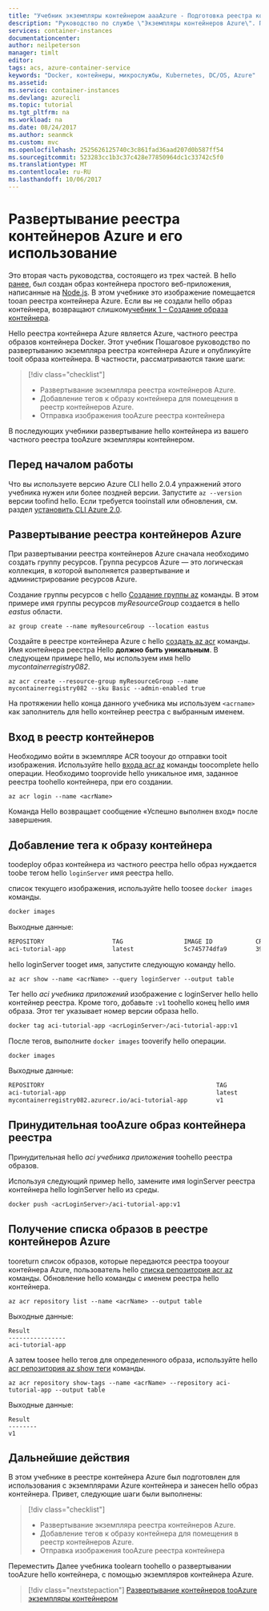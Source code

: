 ```yaml
---
title: "Учебник экземпляры контейнером aaaAzure - Подготовка реестра контейнера Azure | Документы Microsoft"
description: "Руководство по службе \"Экземпляры контейнеров Azure\". Подготовка реестра контейнеров Azure"
services: container-instances
documentationcenter: 
author: neilpeterson
manager: timlt
editor: 
tags: acs, azure-container-service
keywords: "Docker, контейнеры, микрослужбы, Kubernetes, DC/OS, Azure"
ms.assetid: 
ms.service: container-instances
ms.devlang: azurecli
ms.topic: tutorial
ms.tgt_pltfrm: na
ms.workload: na
ms.date: 08/24/2017
ms.author: seanmck
ms.custom: mvc
ms.openlocfilehash: 2525626125740c3c861fad36aad207d0b587ff54
ms.sourcegitcommit: 523283cc1b3c37c428e77850964dc1c33742c5f0
ms.translationtype: MT
ms.contentlocale: ru-RU
ms.lasthandoff: 10/06/2017
---
```

# <a name="deploy-and-use-azure-container-registry"></a>Развертывание реестра контейнеров Azure и его использование

Это вторая часть руководства, состоящего из трех частей. В hello [ранее](./container-instances-tutorial-prepare-app.md), был создан образ контейнера простого веб-приложения, написанные на [Node.js](http://nodejs.org). В этом учебнике это изображение помещается tooan реестра контейнера Azure. Если вы не создали hello образ контейнера, возвращают слишком[учебник 1 – Создание образа контейнера](./container-instances-tutorial-prepare-app.md). 

Hello реестра контейнера Azure является Azure, частного реестра образов контейнера Docker. Этот учебник Пошаговое руководство по развертыванию экземпляра реестра контейнера Azure и опубликуйте tooit образа контейнера. В частности, рассматриваются такие шаги:

> [!div class="checklist"]
> * Развертывание экземпляра реестра контейнеров Azure.
> * Добавление тегов к образу контейнера для помещения в реестр контейнеров Azure.
> * Отправка изображения tooAzure реестра контейнера

В последующих учебники развертывание hello контейнера из вашего частного реестра tooAzure экземпляры контейнером.

## <a name="before-you-begin"></a>Перед началом работы

Что вы используете версию Azure CLI hello 2.0.4 упражнений этого учебника нужен или более поздней версии. Запустите `az --version` версии toofind hello. Если требуется tooinstall или обновления, см. раздел [установить CLI Azure 2.0]( /cli/azure/install-azure-cli).

## <a name="deploy-azure-container-registry"></a>Развертывание реестра контейнеров Azure

При развертывании реестра контейнеров Azure сначала необходимо создать группу ресурсов. Группа ресурсов Azure — это логическая коллекция, в которой выполняется развертывание и администрирование ресурсов Azure.

Создание группы ресурсов с hello [Создание группы az](/cli/azure/group#create) команды. В этом примере имя группы ресурсов *myResourceGroup* создается в hello *eastus* области.

```azurecli
az group create --name myResourceGroup --location eastus
```

Создайте в реестре контейнера Azure с hello [создать az acr](/cli/azure/acr#create) команды. Имя контейнера реестра Hello **должно быть уникальным**. В следующем примере hello, мы используем имя hello *mycontainerregistry082*.

```azurecli
az acr create --resource-group myResourceGroup --name mycontainerregistry082 --sku Basic --admin-enabled true
```

На протяжении hello конца данного учебника мы используем `<acrname>` как заполнитель для hello контейнер реестра с выбранным именем.

## <a name="container-registry-login"></a>Вход в реестр контейнеров

Необходимо войти в экземпляре ACR tooyour до отправки tooit изображения. Используйте hello [входа acr az](https://docs.microsoft.com/en-us/cli/azure/acr#login) команды toocomplete hello операции. Необходимо tooprovide hello уникальное имя, заданное реестра toohello контейнера, при его создании.

```azurecli
az acr login --name <acrName>
```

Команда Hello возвращает сообщение «Успешно выполнен вход» после завершения.

## <a name="tag-container-image"></a>Добавление тега к образу контейнера

toodeploy образ контейнера из частного реестра hello образ нуждается toobe тегом hello `loginServer` имя реестра hello.

список текущего изображения, используйте hello toosee `docker images` команды.

```bash
docker images
```

Выходные данные:

```bash
REPOSITORY                   TAG                 IMAGE ID            CREATED              SIZE
aci-tutorial-app             latest              5c745774dfa9        39 seconds ago       68.1 MB
```

hello loginServer tooget имя, запустите следующую команду hello.

```azurecli
az acr show --name <acrName> --query loginServer --output table
```

Тег hello *aci учебника приложений* изображение с loginServer hello hello контейнер реестра. Кроме того, добавьте `:v1` toohello конец hello имя образа. Этот тег указывает номер версии образа hello.

```bash
docker tag aci-tutorial-app <acrLoginServer>/aci-tutorial-app:v1
```

После тегов, выполните `docker images` tooverify hello операции.

```bash
docker images
```

Выходные данные:

```bash
REPOSITORY                                                TAG                 IMAGE ID            CREATED             SIZE
aci-tutorial-app                                          latest              5c745774dfa9        39 seconds ago      68.1 MB
mycontainerregistry082.azurecr.io/aci-tutorial-app        v1                  a9dace4e1a17        7 minutes ago       68.1 MB
```

## <a name="push-image-tooazure-container-registry"></a>Принудительная tooAzure образ контейнера реестра

Принудительная hello *aci учебника приложения* toohello реестра образов.

Используя следующий пример hello, замените имя loginServer реестра контейнера hello loginServer hello из среды.

```bash
docker push <acrLoginServer>/aci-tutorial-app:v1
```

## <a name="list-images-in-azure-container-registry"></a>Получение списка образов в реестре контейнеров Azure

tooreturn список образов, которые передаются реестра tooyour контейнера Azure, пользователь hello [списка репозитория acr az](/cli/azure/acr/repository#list) команды. Обновление hello команды с именем реестра hello контейнера.

```azurecli
az acr repository list --name <acrName> --output table
```

Выходные данные:

```azurecli
Result
----------------
aci-tutorial-app
```

А затем toosee hello тегов для определенного образа, используйте hello [acr репозитория az show теги](/cli/azure/acr/repository#show-tags) команды.

```azurecli
az acr repository show-tags --name <acrName> --repository aci-tutorial-app --output table
```

Выходные данные:

```azurecli
Result
--------
v1
```

## <a name="next-steps"></a>Дальнейшие действия

В этом учебнике в реестре контейнера Azure был подготовлен для использования с экземплярами Azure контейнера и занесен hello образ контейнера. Привет, следующие шаги были выполнены:

> [!div class="checklist"]
> * Развертывание экземпляра реестра контейнеров Azure.
> * Добавление тегов к образу контейнера для помещения в реестр контейнеров Azure.
> * Отправка изображения tooAzure реестра контейнера

Переместить Далее учебника toolearn toohello о развертывании tooAzure hello контейнера, с помощью экземпляров контейнера Azure.

> [!div class="nextstepaction"]
> [Развертывание контейнеров tooAzure экземпляры контейнером](./container-instances-tutorial-deploy-app.md)
